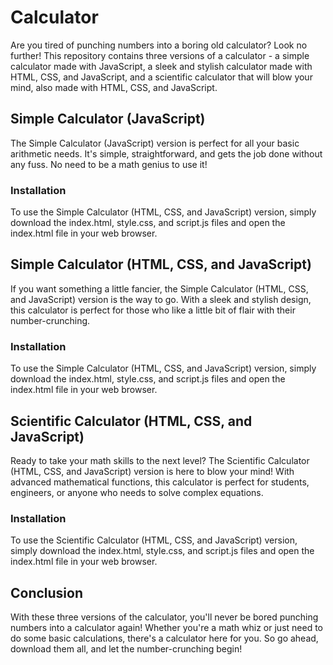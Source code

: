 <!DOCTYPE html>
<html>
<head>
	<title>Calculator</title>
</head>
<body>
	<h1>Calculator</h1>
	<p>Are you tired of punching numbers into a boring old calculator? Look no further! This repository contains three versions of a calculator - a simple calculator made with JavaScript, a sleek and stylish calculator made with HTML, CSS, and JavaScript, and a scientific calculator that will blow your mind, also made with HTML, CSS, and JavaScript.</p>


<h2>Simple Calculator (JavaScript)</h2>

<p>The Simple Calculator (JavaScript) version is perfect for all your basic arithmetic needs. It's simple, straightforward, and gets the job done without any fuss. No need to be a math genius to use it!</p>

<h3>Installation</h3>

<p>To use the Simple Calculator (HTML, CSS, and JavaScript) version, simply download the index.html, style.css, and script.js files and open the index.html file in your web browser.</p>

<h2>Simple Calculator (HTML, CSS, and JavaScript)</h2>

<p>If you want something a little fancier, the Simple Calculator (HTML, CSS, and JavaScript) version is the way to go. With a sleek and stylish design, this calculator is perfect for those who like a little bit of flair with their number-crunching.</p>

<h3>Installation</h3>

<p>To use the Simple Calculator (HTML, CSS, and JavaScript) version, simply download the index.html, style.css, and script.js files and open the index.html file in your web browser.</p>

<h2>Scientific Calculator (HTML, CSS, and JavaScript)</h2>

<p>Ready to take your math skills to the next level? The Scientific Calculator (HTML, CSS, and JavaScript) version is here to blow your mind! With advanced mathematical functions, this calculator is perfect for students, engineers, or anyone who needs to solve complex equations.</p>

<h3>Installation</h3>

<p>To use the Scientific Calculator (HTML, CSS, and JavaScript) version, simply download the index.html, style.css, and script.js files and open the index.html file in your web browser.</p>

<h2>Conclusion</h2>

<p>With these three versions of the calculator, you'll never be bored punching numbers into a calculator again! Whether you're a math whiz or just need to do some basic calculations, there's a calculator here for you. So go ahead, download them all, and let the number-crunching begin!</p>

</body>
</html>
